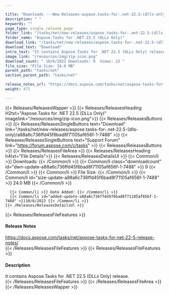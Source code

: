 ```yaml
---

title: "Downloads ---New Releases-aspose.tasks-for-.net-22.5-(dlls-only)"
description: " "
keywords: ""
page_type: single_release_page
folder_link: "/tasks/net/new-releases/aspose.tasks-for-.net-22.5-(dlls-only)/"
folder_name: "Aspose.Tasks for .NET 22.5 (DLLs Only)"
download_link: "/tasks/net/new-releases/aspose.tasks-for-.net-22.5-(dlls-only)/a88a6c736ffd45f6bad8f71105af656f-1-7488"
download_text: "Download"
intro_text: "It contains Aspose.Tasks for .NET 22.5 (DLLs Only) release."
image_link: "/resources/img/zip-icon.png"
download_count: " 10/6/2022 Downloads: 9  Views: 22 "
file_size: "File Size: 24.0 MB"
parent_path: "tasks/net"
section_parent_path: "tasks/net"

release_notes_url: "https://docs.aspose.com/tasks/net/aspose-tasks-for-net-22-5-release-notes/"
weight: 471

---
```


{{< Releases/ReleasesWapper >}}
  {{< Releases/ReleasesHeading H2txt="Aspose.Tasks for .NET 22.5 (DLLs Only)" imagelink="/resources/img/zip-icon.png">}}
  {{< Releases/ReleasesButtons >}}
    {{< Releases/ReleasesSingleButtons text="Download" link="/tasks/net/new-releases/aspose.tasks-for-.net-22.5-(dlls-only)/a88a6c736ffd45f6bad8f71105af656f-1-7488" >}}
    {{< Releases/ReleasesSingleButtons text="Support Forum" link="https://forum.aspose.com/c/tasks" >}}
  {{< Releases/ReleasesButtons >}}
  {{< Releases/ReleasesFileArea >}}
    {{< Releases/ReleasesHeading h4txt="File Details">}}
    {{< Releases/ReleasesDetailsUl >}}
      {{< Common/li >}} Downloads: {{< /Common/li >}}
      {{< Common/li class="downloadcount" id="dwn-update-a88a6c736ffd45f6bad8f71105af656f-1-7488" >}} 9 {{< /Common/li >}}
      {{< Common/li >}} File Size: {{< /Common/li >}}
      {{< Common/li id="size-update-a88a6c736ffd45f6bad8f71105af656f-1-7488" >}} 24.0 MB {{< /Common/li >}}

      {{< Common/li >}} Date Added: {{< /Common/li >}}
      {{< Common/li id="added-update-a88a6c736ffd45f6bad8f71105af656f-1-7488" >}}10/6/2022 {{< /Common/li >}}
    {{< /Releases/ReleasesDetailsUl >}}

  {{< Releases/ReleasesFileFeatures >}}
      <h4>Release Notes</h4><div><a href='https://docs.aspose.com/tasks/net/aspose-tasks-for-net-22-5-release-notes/'>https://docs.aspose.com/tasks/net/aspose-tasks-for-net-22-5-release-notes/</a></div>
  {{< /Releases/ReleasesFileFeatures >}}
  {{< Releases/ReleasesFileFeatures >}}
      <h4>Description</h4><div class="HTMLDescription">It contains Aspose.Tasks for .NET 22.5 (DLLs Only) release.</div>
  {{< /Releases/ReleasesFileFeatures >}}
 {{< /Releases/ReleasesFileArea >}}
{{< /Releases/ReleasesWapper >}}


